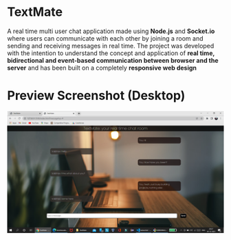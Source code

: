 # TextMate
A real time multi user chat application made using **Node.js** and **Socket.io** where users can communicate with each other by joining a room and sending and receiving messages in real time. 
The project was developed with the intention to understand the concept and application of **real time, bidirectional and event-based communication between browser and the server** and has been built on a completely **responsive web design** 

# Preview Screenshot (Desktop)

<img src = "https://github.com/timelessvaibhav/TextMate-Real-time-chat-application-using-Node.js-and-Socket.io/blob/main/Preview%20Screenshot/Screenshot%20(194).png">
